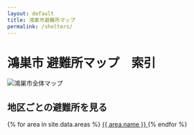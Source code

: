 ```yaml
---
layout: default
title: 鴻巣市避難所マップ
permalink: /shelters/
---
```


# 鴻巣市 避難所マップ　索引

<img src="/shelters/map/1_zentai.avif" alt="鴻巣市全体マップ" />

## 地区ごとの避難所を見る

<div class="area-buttons">
  {% for area in site.data.areas %}
    <a href="/areas/{{ area.slug }}.html" class="area-btn" style="background-color: {{ area.color }};">
      {{ area.name }}
    </a>
  {% endfor %}
</div>

